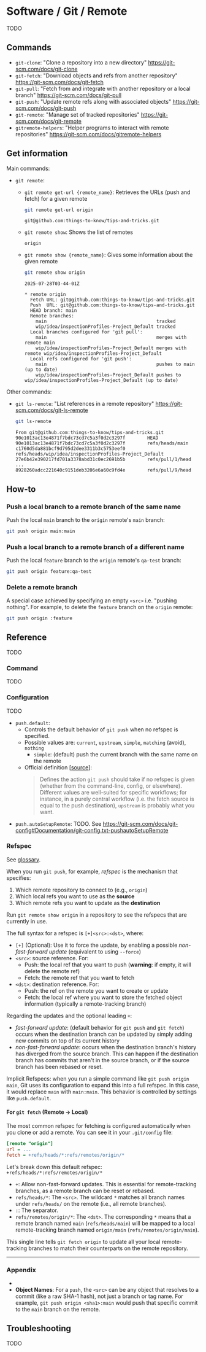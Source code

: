 # Software / Git / Remote

TODO

## Commands

- `git-clone`: "Clone a repository into a new directory"
  <https://git-scm.com/docs/git-clone>
- `git-fetch`: "Download objects and refs from another repository"
  <https://git-scm.com/docs/git-fetch>
- `git-pull`: "Fetch from and integrate with another repository or a local branch"
  <https://git-scm.com/docs/git-pull>
- `git-push`: "Update remote refs along with associated objects"
  <https://git-scm.com/docs/git-push>
- `git-remote`: "Manage set of tracked repositories"
  <https://git-scm.com/docs/git-remote>
- `gitremote-helpers`: "Helper programs to interact with remote repositories"
  <https://git-scm.com/docs/gitremote-helpers>

## Get information

Main commands:

- `git remote`:

  - `git remote get-url {remote_name}`: Retrieves the URLs (push and fetch) for a given remote

    ```bash
    git remote get-url origin
    ```

    ```text
    git@github.com:things-to-know/tips-and-tricks.git
    ```

  - `git remote show`: Shows the list of remotes

    ```text
    origin
    ```

  - `git remote show {remote_name}`: Gives some information about the given remote

    ```bash
    git remote show origin
    ```

    `2025-07-28T03-44-01Z`

    ```text
    * remote origin
      Fetch URL: git@github.com:things-to-know/tips-and-tricks.git
      Push  URL: git@github.com:things-to-know/tips-and-tricks.git
      HEAD branch: main
      Remote branches:
        main                                        tracked
        wip/idea/inspectionProfiles-Project_Default tracked
      Local branches configured for 'git pull':
        main                                        merges with remote main
        wip/idea/inspectionProfiles-Project_Default merges with remote wip/idea/inspectionProfiles-Project_Default
      Local refs configured for 'git push':
        main                                        pushes to main                                        (up to date)
        wip/idea/inspectionProfiles-Project_Default pushes to wip/idea/inspectionProfiles-Project_Default (up to date)
    ```

Other commands:

- `git ls-remote`: "List references in a remote repository"
  <https://git-scm.com/docs/git-ls-remote>

  ```bash
  git ls-remote
  ```

  ```text
  From git@github.com:things-to-know/tips-and-tricks.git
  90e1013ac13e4871f7bdc73cd7c5a3f0d2c3297f        HEAD
  90e1013ac13e4871f7bdc73cd7c5a3f0d2c3297f        refs/heads/main
  c1760d5da881bcf9d795d2dee3311b3c5753eef0        refs/heads/wip/idea/inspectionProfiles-Project_Default
  27e6b42e390217fd701a3378abd31c0ec2691b5b        refs/pull/1/head
  ...
  8928260adcc221640c9151deb3206e6a60c9fd4e        refs/pull/9/head
  ```

## How-to

### Push a local branch to a remote branch of the same name

Push the local `main` branch to the `origin` remote's `main` branch:

```bash
git push origin main:main
```

### Push a local branch to a remote branch of a different name

Push the local `feature` branch to the `origin` remote's `qa-test` branch:

```bash
git push origin feature:qa-test
```

### Delete a remote branch

A special case achieved by specifying an empty `<src>` i.e. "pushing nothing".
For example, to delete the `feature` branch on the `origin` remote:

```bash
git push origin :feature
```

## Reference

TODO

### Command

TODO

### Configuration

TODO

- `push.default`:
  - Controls the default behavior of `git push` when no refspec is specified.
  - Possible values are: `current`, `upstream`, `simple`, `matching` (avoid), `nothing`
    - `simple`: (default) push the current branch with the same name on the remote
  - Official definition
    \[[source](<https://git-scm.com/docs/git-config#Documentation/git-config.txt-pushdefault>)\]:
    > Defines the action `git push` should take if no refspec is given (whether from the command-line,
      config, or elsewhere). Different values are well-suited for specific workflows; for instance,
      in a purely central workflow (i.e. the fetch source is equal to the push destination),
      `upstream` is probably what you want.
- `push.autoSetupRemote`: TODO.
  See <https://git-scm.com/docs/git-config#Documentation/git-config.txt-pushautoSetupRemote>

### Refspec

See [glossary](glossary.md#refspec).

When you run `git push`, for example, _refspec_ is the mechanism that specifies:

1.  Which remote repository to connect to (e.g., `origin`)
2.  Which local refs you want to use as the **source**
3.  Which remote refs you want to update as the **destination**

Run `git remote show origin` in a repository to see the refspecs that are currently in use.

The full syntax for a refspec is `[+]<src>:<dst>`, where:

- `[+]` (Optional): Use it to force the update, by enabling a possible _non-fast-forward update_
  (equivalent to using `--force`)
- `<src>`: source reference. For:
  - Push: the local ref that you want to push (**warning**: if empty, it will delete the remote ref)
  - Fetch: the remote ref that you want to fetch
- `<dst>`: destination reference. For:
  - Push: the ref on the remote you want to create or update
  - Fetch: the local ref where you want to store the fetched object information
    (typically a remote-tracking branch)

Regarding the updates and the optional leading `+`:

- _fast-forward update_: (default behavior for `git push` and `git fetch`)
  occurs when the destination branch can be updated by simply adding new commits on top of its
  current history
- _non-fast-forward update_: occurs when the destination branch's history has diverged from the
  source branch. This can happen if the destination branch has commits that aren't in the
  source branch, or if the source branch has been rebased or reset.

Implicit Refspecs: when you run a simple command like `git push origin main`, Git uses its
configuration to expand this into a full refspec.
In this case, it would replace `main` with `main:main`.
This behavior is controlled by settings like `push.default`.

#### For `git fetch` (Remote -\> Local)

The most common refspec for fetching is configured automatically when you clone or add a remote. You can see it in your `.git/config` file:

```ini
[remote "origin"]
url = ...
fetch = +refs/heads/*:refs/remotes/origin/*
```

Let's break down this default refspec: `+refs/heads/*:refs/remotes/origin/*`

  * `+`: Allow non-fast-forward updates. This is essential for remote-tracking branches, as a remote branch can be reset or rebased.
  * `refs/heads/*`: The `<src>`. The wildcard `*` matches all branch names under `refs/heads/` on the remote (i.e., all remote branches).
  * `:`: The separator.
  * `refs/remotes/origin/*`: The `<dst>`. The corresponding `*` means that a remote branch named `main` (`refs/heads/main`) will be mapped to a local remote-tracking branch named `origin/main` (`refs/remotes/origin/main`).

This single line tells `git fetch origin` to update all your local remote-tracking branches to match their counterparts on the remote repository.

-----

### Appendix

  *
  * **Object Names**: For a `push`, the `<src>` can be any object that resolves to a commit (like a raw SHA-1 hash), not just a branch or tag name. For example, `git push origin <sha1>:main` would push that specific commit to the `main` branch on the remote.


## Troubleshooting

TODO
